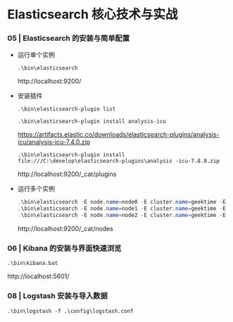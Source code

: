 # Elasticsearch 核心技术与实战

### 05 | Elasticsearch 的安装与简单配置

* 运行单个实例

  `.\bin\elasticsearch`

  http://localhost:9200/

* 安装插件

  `.\bin\elasticsearch-plugin list`

  `.\bin\elasticsearch-plugin install analysis-icu`

  https://artifacts.elastic.co/downloads/elasticsearch-plugins/analysis-icu/analysis-icu-7.4.0.zip

  `.\bin\elasticsearch-plugin install file:///C:\develop\elasticsearch-plugins\analysis
  -icu-7.8.0.zip`

  http://localhost:9200/_cat/plugins

* 运行多个实例

  ```powershell
  .\bin\elasticsearch -E node.name=node0 -E cluster.name=geektime -E path.data=node0_data -d
  .\bin\elasticsearch -E node.name=node1 -E cluster.name=geektime -E path.data=node1_data -d
  .\bin\elasticsearch -E node.name=node2 -E cluster.name=geektime -E path.data=node2_data -d
  ```
  
  http://localhost:9200/_cat/nodes

### 06 | Kibana 的安装与界面快速浏览

`.\bin\kibana.bat`

http://localhost:5601/

### 08 | Logstash 安装与导入数据

`.\bin\logstash -f .\config\logstash.conf`